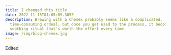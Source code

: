 ```yaml
---
title: I changed this title
date: 2022-11-15T01:05:09.385Z
description: Brewing with a Chemex probably seems like a complicated,
  time-consuming ordeal, but once you get used to the process, it becomes a
  soothing ritual that's worth the effort every time.
image: /img/blog-chemex.jpg
---
```

E﻿dited